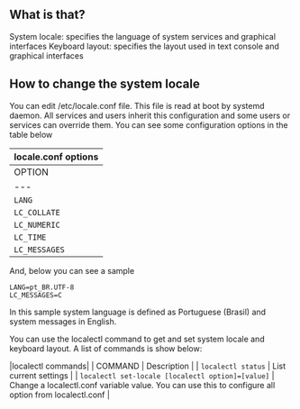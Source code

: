 ## What is that?

System locale: specifies the language of system services and graphical interfaces
Keyboard layout: specifies the layout used in text console and graphical interfaces
<br>

## How to change the system locale

You can edit /etc/locale.conf file. This file is read at boot by systemd daemon.
All services and users inherit this configuration and some users or services can override them.
You can see some configuration options in the table below

|locale.conf options|
|---|
| OPTION | Description |
|---|---|
| `LANG` | System locale default value |
| `LC_COLLATE` | Change how functions compare strings |
| `LC_NUMERIC` | Change how numbers are print |
| `LC_TIME` | Change the display of current time |
| `LC_MESSAGES` | Change the language of system error output mensages |

And, below you can see a sample

```
LANG=pt_BR.UTF-8
LC_MESSAGES=C
```

In this sample system language is defined as Portuguese (Brasil) and system messages in English.

You can use the localectl command to get and set system locale and keyboard layout. 
A list of commands is show below:

|localectl commands|
| COMMAND | Description |
| `localectl status` | List current settings |
| `localectl set-locale [localectl option]=[value]` | Change a localectl.conf variable value. You can use this to configure all option from localectl.conf |


